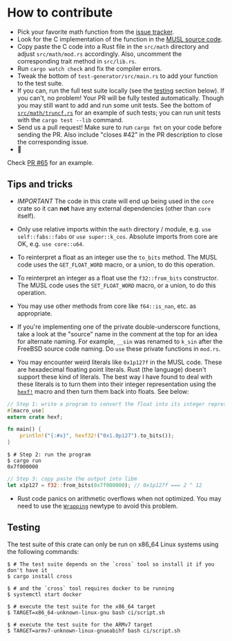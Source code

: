 # How to contribute

- Pick your favorite math function from the [issue tracker].
- Look for the C implementation of the function in the [MUSL source code][src].
- Copy paste the C code into a Rust file in the `src/math` directory and adjust `src/math/mod.rs`
  accordingly. Also, uncomment the corresponding trait method in `src/lib.rs`.
- Run `cargo watch check` and fix the compiler errors.
- Tweak the bottom of `test-generator/src/main.rs` to add your function to the test suite.
- If you can, run the full test suite locally (see the [testing](#testing) section below). If you
  can't, no problem! Your PR will be fully tested automatically. Though you may still want to add
  and run some unit tests. See the bottom of [`src/math/truncf.rs`] for an example of such tests;
  you can run unit tests with the `cargo test --lib` command.
- Send us a pull request! Make sure to run `cargo fmt` on your code before sending the PR. Also
  include "closes #42" in the PR description to close the corresponding issue.
- :tada:

[issue tracker]: https://github.com/japaric/libm/issues
[src]: https://git.musl-libc.org/cgit/musl/tree/src/math
[`src/math/truncf.rs`]: https://github.com/japaric/libm/blob/master/src/math/truncf.rs

Check [PR #65] for an example.

[PR #65]: https://github.com/japaric/libm/pull/65

## Tips and tricks

- *IMPORTANT* The code in this crate will end up being used in the `core` crate so it can **not**
  have any external dependencies (other than `core` itself).

- Only use relative imports within the `math` directory / module, e.g. `use self::fabs::fabs` or
`use super::k_cos`. Absolute imports from core are OK, e.g. `use core::u64`.

- To reinterpret a float as an integer use the `to_bits` method. The MUSL code uses the
  `GET_FLOAT_WORD` macro, or a union, to do this operation.

- To reinterpret an integer as a float use the `f32::from_bits` constructor. The MUSL code uses the
  `SET_FLOAT_WORD` macro, or a union, to do this operation.

- You may use other methods from core like `f64::is_nan`, etc. as appropriate.

- If you're implementing one of the private double-underscore functions, take a look at the
  "source" name in the comment at the top for an idea for alternate naming. For example, `__sin`
  was renamed to `k_sin` after the FreeBSD source code naming. Do `use` these private functions in
  `mod.rs`.

- You may encounter weird literals like `0x1p127f` in the MUSL code. These are hexadecimal floating
  point literals. Rust (the language) doesn't support these kind of literals. The best way I have
  found to deal with these literals is to turn them into their integer representation using the
  [`hexf!`] macro and then turn them back into floats. See below:

[`hexf!`]: https://crates.io/crates/hexf

``` rust
// Step 1: write a program to convert the float into its integer representation
#[macro_use]
extern crate hexf;

fn main() {
    println!("{:#x}", hexf32!("0x1.0p127").to_bits());
}
```

``` console
$ # Step 2: run the program
$ cargo run
0x7f000000
```

``` rust
// Step 3: copy paste the output into libm
let x1p127 = f32::from_bits(0x7f000000); // 0x1p127f === 2 ^ 12
```

- Rust code panics on arithmetic overflows when not optimized. You may need to use the [`Wrapping`]
  newtype to avoid this problem.

[`Wrapping`]: https://doc.rust-lang.org/std/num/struct.Wrapping.html

## Testing

The test suite of this crate can only be run on x86_64 Linux systems using the following commands:

``` console
$ # The test suite depends on the `cross` tool so install it if you don't have it
$ cargo install cross

$ # and the `cross` tool requires docker to be running
$ systemctl start docker

$ # execute the test suite for the x86_64 target
$ TARGET=x86_64-unknown-linux-gnu bash ci/script.sh

$ # execute the test suite for the ARMv7 target
$ TARGET=armv7-unknown-linux-gnueabihf bash ci/script.sh
```
